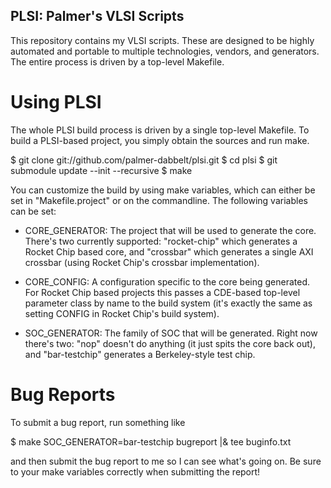PLSI: Palmer's VLSI Scripts
---------

This repository contains my VLSI scripts.  These are designed to be highly
automated and portable to multiple technologies, vendors, and generators.  The
entire process is driven by a top-level Makefile.

# Using PLSI

The whole PLSI build process is driven by a single top-level Makefile.  To
build a PLSI-based project, you simply obtain the sources and run make.

 $ git clone git://github.com/palmer-dabbelt/plsi.git
 $ cd plsi
 $ git submodule update --init --recursive
 $ make

You can customize the build by using make variables, which can either be set in
"Makefile.project" or on the commandline.  The following variables can be set:

 * CORE_GENERATOR: The project that will be used to generate the core.  There's
   two currently supported: "rocket-chip" which generates a Rocket Chip based
   core, and "crossbar" which generates a single AXI crossbar (using Rocket
   Chip's crossbar implementation).

 * CORE_CONFIG: A configuration specific to the core being generated.  For
   Rocket Chip based projects this passes a CDE-based top-level parameter class
   by name to the build system (it's exactly the same as setting CONFIG in
   Rocket Chip's build system).

 * SOC_GENERATOR: The family of SOC that will be generated.  Right now there's
   two: "nop" doesn't do anything (it just spits the core back out), and
   "bar-testchip" generates a Berkeley-style test chip.

# Bug Reports

To submit a bug report, run something like

 $ make SOC_GENERATOR=bar-testchip bugreport |& tee buginfo.txt

and then submit the bug report to me so I can see what's going on.  Be sure to
your make variables correctly when submitting the report!
